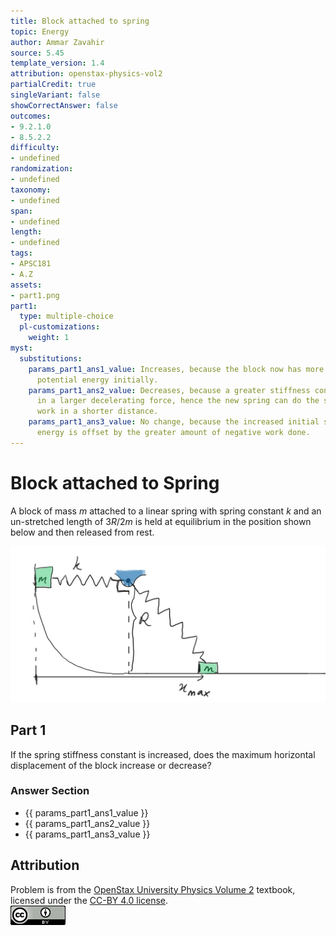 ```yaml
---
title: Block attached to spring
topic: Energy
author: Ammar Zavahir
source: 5.45
template_version: 1.4
attribution: openstax-physics-vol2
partialCredit: true
singleVariant: false
showCorrectAnswer: false
outcomes:
- 9.2.1.0
- 8.5.2.2
difficulty:
- undefined
randomization:
- undefined
taxonomy:
- undefined
span:
- undefined
length:
- undefined
tags:
- APSC181
- A.Z
assets:
- part1.png
part1:
  type: multiple-choice
  pl-customizations:
    weight: 1
myst:
  substitutions:
    params_part1_ans1_value: Increases, because the block now has more stored elastic
      potential energy initially.
    params_part1_ans2_value: Decreases, because a greater stiffness constant results
      in a larger decelerating force, hence the new spring can do the same negative
      work in a shorter distance.
    params_part1_ans3_value: No change, because the increased initial stored potential
      energy is offset by the greater amount of negative work done.
---
```

# Block attached to Spring
A block of mass $m$ attached to a linear spring with spring constant $k$ and an un-stretched length of $3R/2 m$ is held at equilibrium in the position shown below and then released from rest.

<img src="part1.png" width=600>

## Part 1

If the spring stiffness constant is increased, does the maximum horizontal displacement of the block increase or decrease?

### Answer Section

- {{ params_part1_ans1_value }}
- {{ params_part1_ans2_value }}
- {{ params_part1_ans3_value }}

## Attribution

Problem is from the [OpenStax University Physics Volume 2](https://openstax.org/details/books/university-physics-volume-2) textbook, licensed under the [CC-BY 4.0 license](https://creativecommons.org/licenses/by/4.0/).<br>![Image representing the Creative Commons 4.0 BY license.](https://raw.githubusercontent.com/firasm/bits/master/by.png)